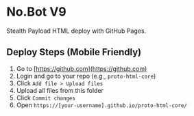 # No.Bot V9

Stealth Payload HTML deploy with GitHub Pages.

## Deploy Steps (Mobile Friendly)

1. Go to [https://github.com](https://github.com)
2. Login and go to your repo (e.g., `proto-html-core`)
3. Click `Add file > Upload files`
4. Upload all files from this folder
5. Click `Commit changes`
6. Open `https://[your-username].github.io/proto-html-core/`
